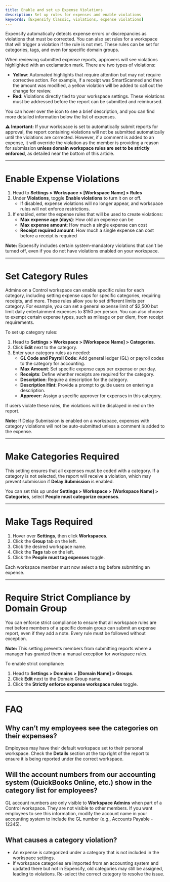 ```yaml
---
title: Enable and set up Expense Violations
description: Set up rules for expenses and enable violations
keywords: [Expensify Classic, violations, expense violations]
---
```


   Expensify automatically detects expense errors or discrepancies as violations that must be corrected. You can also set rules for a workspace that will trigger a violation if the rule is not met. These rules can be set for categories, tags, and even for specific domain groups.

When reviewing submitted expense reports, approvers will see violations highlighted with an exclamation mark. There are two types of violations:
- **Yellow**: Automated highlights that require attention but may not require corrective action. For example, if a receipt was SmartScanned and then the amount was modified, a yellow violation will be added to call out the change for review.
- **Red**: Violations directly tied to your workspace settings. These violations must be addressed before the report can be submitted and reimbursed.

You can hover over the icon to see a brief description, and you can find more detailed information below the list of expenses. 

⚠️ **Important:** If your workspace is set to automatically submit reports for approval, the report containing violations will not be submitted automatically until the violations are corrected. However, if a comment is added to an expense, it will override the violation as the member is providing a reason for submission **unless domain workspace rules are set to be strictly enforced**, as detailed near the bottom of this article.

---

# Enable Expense Violations

1. Head to **Settings > Workspace > [Workspace Name] > Rules**
2. Under **Violations**, toggle **Enable violations** to turn it on or off.
   - If disabled, expense violations will no longer appear, and workspace rules will not enforce restrictions.
3. If enabled, enter the expense rules that will be used to create violations:
   - **Max expense age (days)**: How old an expense can be
   - **Max expense amount**: How much a single expense can cost
   - **Receipt required amount**: How much a single expense can cost before a receipt is required

**Note:** Expensify includes certain system-mandatory violations that can't be turned off, even if you do not have violations enabled on your workspace.

---

# Set Category Rules

Admins on a Control workspace can enable specific rules for each category, including setting expense caps for specific categories, requiring receipts, and more. These rules allow you to set different limits per category. For example, you can set a general expense limit of $2,500 but limit daily entertainment expenses to $150 per person. You can also choose to exempt certain expense types, such as mileage or per diem, from receipt requirements.

To set up category rules:
1. Head to **Settings > Workspace > [Workspace Name] > Categories**.
2. Click **Edit** next to the category.
3. Enter your category rules as needed:
   - **GL Code and Payroll Code**: Add general ledger (GL) or payroll codes to the category for accounting.
   - **Max Amount**: Set specific expense caps per expense or per day.
   - **Receipts**: Define whether receipts are required for the category.
   - **Description**: Require a description for the category.
   - **Description Hint**: Provide a prompt to guide users on entering a description.
   - **Approver**: Assign a specific approver for expenses in this category.

If users violate these rules, the violations will be displayed in red on the report.

**Note:** If Delay Submission is enabled on a workspace, expenses with category violations will not be auto-submitted unless a comment is added to the expense.

---

# Make Categories Required

This setting ensures that all expenses must be coded with a category. If a category is not selected, the report will receive a violation, which may prevent submission if **Delay Submission** is enabled.

You can set this up under **Settings > Workspace > [Workspace Name] > Categories**, select **People must categorize expenses**.

---

# Make Tags Required

1. Hover over **Settings**, then click **Workspaces**.
2. Click the **Group** tab on the left.
3. Click the desired workspace name.
4. Click the **Tags** tab on the left.
5. Click the **People must tag expenses** toggle.

Each workspace member must now select a tag before submitting an expense.

---

# Require Strict Compliance by Domain Group

You can enforce strict compliance to ensure that all workspace rules are met before members of a specific domain group can submit an expense report, even if they add a note. Every rule must be followed without exception.

**Note:** This setting prevents members from submitting reports where a manager has granted them a manual exception for workspace rules.

To enable strict compliance:
1. Head to **Settings > Domains > [Domain Name] > Groups**.
3. Click **Edit** next to the Domain Group name.
4. Click the **Strictly enforce expense workspace rules** toggle.

---

# FAQ

## Why can’t my employees see the categories on their expenses?

Employees may have their default workspace set to their personal workspace. Check the **Details** section at the top right of the report to ensure it is being reported under the correct workspace.

## Will the account numbers from our accounting system (QuickBooks Online, etc.) show in the category list for employees?

GL account numbers are only visible to **Workspace Admins** when part of a Control workspace. They are not visible to other members. If you want employees to see this information, modify the account name in your accounting system to include the GL number (e.g., Accounts Payable - 12345).

## What causes a category violation?

- An expense is categorized under a category that is not included in the workspace settings.
- If workspace categories are imported from an accounting system and updated there but not in Expensify, old categories may still be assigned, leading to violations. Re-select the correct category to resolve the issue.

